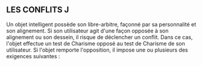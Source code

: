 ## LES CONFLITS J


Un objet intelligent possède son libre-arbitre, façonné par sa
personnalité et son alignement. Si son utilisateur agit d'une
façon opposée à son alignement ou son dessein, il risque de
déclencher un conflit. Dans ce cas, l'objet effectue un test de
Charisme opposé au test de Charisme de son utilisateur. Si
l'objet remporte l'opposition, il impose une ou plusieurs des
exigences suivantes :

